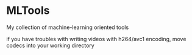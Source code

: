 # MLTools
My collection of machine-learning oriented tools

if you have troubles with writing videos with h264/avc1 encoding, move codecs into your working directory
